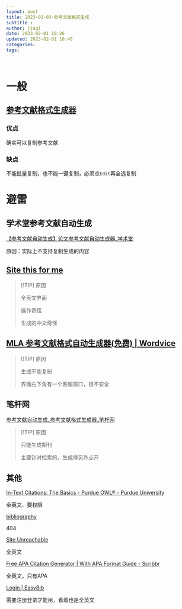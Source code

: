 ```yaml
---
layout: post
title: 2023-02-03-参考文献格式生成
subtitle :
author: jiaqi
date: 2023-02-01 10:26
updated: 2023-02-01 10:40
categories: 
tags:
---
```

```toc
```


# 一般
## [参考文献格式生成器](http://www.youkud.com/tool/referance/index.html)
### 优点
确实可以复制参考文献
### 缺点
不能批量复制，也不能一键复制，必须点`Edit`再全选复制


# 避雷
## 学术堂参考文献自动生成

[【参考文献自动生成】论文参考文献自动生成器_学术堂](http://www.xueshut.com/ckwx/)

原因：实际上不支持复制生成的内容
## [Site this for me](https://www.citethisforme.com/)

> [!TIP] 原因
> 
> 全英文界面
> 
> 操作奇怪
> 
> 生成的中文奇怪

## [MLA 参考文献格式自动生成器(免费) | Wordvice](https://wordvice.cn/mla-citation-generator)

> [!TIP] 原因
> 
>生成不能复制
>
>界面右下角有一个客服窗口，很不安全

## 笔杆网
[参考文献自动生成_参考文献格式生成器_笔杆网](https://www.bigan.net/reference/)

> [!TIP] 原因
>
>只能生成期刊
>
>主要针对检索的，生成得另外点开

## 其他

[In-Text Citations: The Basics - Purdue OWL® - Purdue University](https://owl.purdue.edu/owl/research_and_citation/apa_style/apa_formatting_and_style_guide/in_text_citations_the_basics.html)

全英文、要权限

[bibliography](https://www.bibliography.com/)

404

[Site Unreachable](https://www.bibme.org/apa/journal-citation/new)

全英文

[Free APA Citation Generator | With APA Format Guide - Scribbr](https://www.scribbr.com/citation/generator/apa/)

全英文，只有APA

[Login | EasyBib](https://www.easybib.com/login)

需要注册登录才能用，看着也是全英文